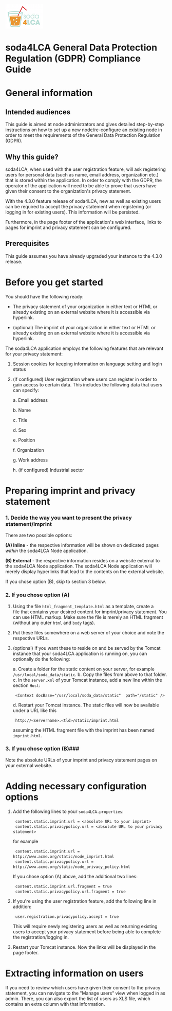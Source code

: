 ![ ](images/soda4LCA_logo_sm.png)

# soda4LCA General Data Protection Regulation (GDPR) Compliance Guide


General information
===================

Intended audiences
------------------

This guide is aimed at node administrators and gives detailed step-by-step 
instructions on how to set up a new node/re-configure an existing node in order
to meet the requirements of the General Data Protection Regulation (GDPR).


Why this guide?
---------------

soda4LCA, when used with the user registration feature, will ask registering
users for personal data (such as name, email address, organization etc.) that 
is stored within the application. In order to comply with the GDPR, the 
operator of the application will need to be able to prove that users have
given their consent to the organization's privacy statement. 

With the 4.3.0 feature release of soda4LCA, new as well as existing users can
be required to accept the privacy statement when registering (or logging in for
existing users). This information will be persisted. 

Furthermore, in the page footer of the application's web interface, links to 
pages for imprint and privacy statement can be configured. 


Prerequisites
-------------

This guide assumes you have already upgraded your instance to the 4.3.0 release.
 


Before you get started
======================

You should have the following ready:

- The privacy statement of your organization in either text or HTML or 
  already existing on an external website where it is accessible via hyperlink.
  
- (optional) The imprint of your organization in either text or HTML or already existing 
  on an external website where it is accessible via hyperlink.
    
The soda4LCA application employs the following features that are relevant for your 
privacy statement:

1. Session cookies for keeping information on language setting and login status

2. (if configured) User registration where users can register in order to
   gain access to certain data. This includes the following data that users can specify:
   
    a. Email address
   
    b. Name
   
    c. Title
   
    d. Sex

    e. Position
   
    f. Organization
   
    g. Work address
   
    h. (if configured) Industrial sector 
	   
	        
   
Preparing imprint and privacy statement
=======================================

### 1. Decide the way you want to present the privacy statement/imprint ###

There are two possible options:
   
**(A) Inline** - the respective information will be shown on dedicated pages
             *within* the soda4LCA Node application.

**(B) External** - the respective information resides on a website external to
             the soda4LCA Node application. The soda4LCA Node application
             will merely display hyperlinks that lead to the contents on 
             the external website.
   	              
   	              
If you chose option (B), skip to section 3 below.

### 2. If you chose option (A) ###

1. Using the file `html_fragment_template.html` as a template, create a  
    file that contains your desired content for imprint/privacy statement.
    You can use HTML markup. Make sure the file is merely an HTML fragment
    (without any outer `html` and `body` tags).
                     
2. Put these files somewhere on a web server of your choice and note the
     respective URLs.
    
3. (optional) If you want these to reside on and be served by the Tomcat
    instance that your soda4LCA application is running on, you can 
    optionally do the following:

    a. Create a folder for the static content on your server, for example `/usr/local/soda_data/static`.
    b. Copy the files from above to that folder.
    c. In the `server.xml` of your Tomcat instance, add a new line within the section `Host`:

        <Context docBase="/usr/local/soda_data/static"  path="/static" />
   
    d. Restart your Tomcat instance. The static files will now be available under a URL like this

        http://<servername>.<tld>/static/imprint.html

    assuming the HTML fragment file with the imprint has been named `imprint.html`.

### 3. If you chose option (B)###

Note the absolute URLs of your imprint and privacy statement pages on your 
external website. 




Adding necessary configuration options
======================================

1. Add the following lines to your `soda4LCA.properties`:


        content.static.imprint.url = <absolute URL to your imprint>
        content.static.privacypolicy.url = <absolute URL to your privacy statement>

    for example 


        content.static.imprint.url = http://www.acme.org/static/node_imprint.html
        content.static.privacypolicy.url = http://www.acme.org/static/node_privacy_policy.html

    If you chose option (A) above, add the additional two lines:

        content.static.imprint.url.fragment = true
        content.static.privacypolicy.url.fragment = true
        

2. If you're using the user registration feature, add the following line in
   addition:

        user.registration.privacypolicy.accept = true


    This will require newly registering users as well as returning existing users
    to accept your privacy statement before being able to complete the 
    registration/logging in. 


3. Restart your Tomcat instance. Now the links will be displayed in the page
   footer.
   


Extracting information on users
===============================

If you need to review which users have given their consent to the privacy 
statement, you can navigate to the "Manage users" view when logged in as admin.
There, you can also export the list of users as XLS file, which contains an 
extra column with that information. 




    
    
    
